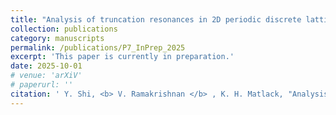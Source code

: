 ```yaml
---
title: "Analysis of truncation resonances in 2D periodic discrete lattices"
collection: publications
category: manuscripts
permalink: /publications/P7_InPrep_2025
excerpt: 'This paper is currently in preparation.'
date: 2025-10-01
# venue: 'arXiV'
# paperurl: ''
citation: ' Y. Shi, <b> V. Ramakrishnan </b> , K. H. Matlack, "Analysis of truncation resonances in 2D periodic discrete lattices", <i> In preparation </i>'
---
```


<!-- **Abstract:**  -->